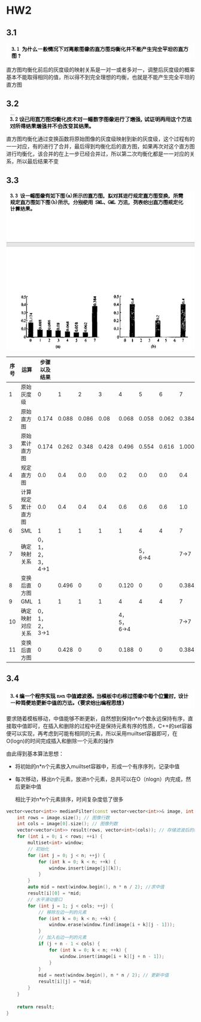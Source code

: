 # HW2

## 3.1

![image-20240320161514153](assets/image-20240320161514153.png)

直方图均衡化前后的灰度级的映射关系是一对一或者多对一，调整后灰度级的概率基本不能取得相同的值，所以得不到完全理想的均衡，也就是不能产生完全平坦的直方图



## 3.2

![image-20240320161936276](assets/image-20240320161936276.png)

直方图均衡化通过变换函数将原始图像的灰度级映射到新的灰度级，这个过程有的一一对应，有的进行了合并，最后得到均衡化后的直方图，如果再次对这个直方图进行均衡化，该合并的在上一步已经合并过，所以第二次均衡化都是一一对应的关系，所以最后结果不变



## 3.3

![image-20240320162142351](assets/image-20240320162142351.png)



| 序号 | 运算               | 步骤以及结果     |       |       |       |            |         |       |       |
| ---- | ------------------ | ---------------- | ----- | ----- | ----- | ---------- | ------- | ----- | ----- |
| 1    | 原始灰度级         | 0                | 1     | 2     | 3     | 4          | 5       | 6     | 7     |
| 2    | 原始直方图         | 0.174            | 0.088 | 0.086 | 0.08  | 0.068      | 0.058   | 0.062 | 0.384 |
| 3    | 原始累计直方图     | 0.174            | 0.262 | 0.348 | 0.428 | 0.496      | 0.554   | 0.616 | 1.000 |
| 4    | 规定直方图         | 0.0              | 0.4   | 0.0   | 0.0   | 0.2        | 0.0     | 0.0   | 0.4   |
| 5    | 计算规定累计直方图 | 0.0              | 0.4   | 0.4   | 0.4   | 0.6        | 0.6     | 0.6   | 1.0   |
| 6    | SML                | 1                | 1     | 1     | 1     | 1          | 4       | 4     | 7     |
| 7    | 确定映射关系       | 0，1，2，3，4->1 |       |       |       |            | 5，6->4 |       | 7->7  |
| 8    | 变换后直方图       | 0                | 0.496 | 0     | 0     | 0.120      | 0       | 0     | 0.384 |
| 9    | GML                | 1                | 1     | 1     | 1     | 4          | 4       | 4     | 7     |
| 10   | 确定映射对应关系   | 0，1，2，3->1    |       |       |       | 4，5，6->4 |         |       | 7->7  |
| 11   | 变换后直方图       | 0                | 0.428 | 0     | 0     | 0.188      | 0       | 0     | 0.384 |



## 3.4

![image-20240320162154044](assets/image-20240320162154044.png)

要求随着模板移动，中值能够不断更新，自然想到保持n*n个数永远保持有序，直接取中值即可，在插入和删除的过程中还是保持元素有序的性质，C++的set容器便可以实现，再考虑到可能有相同的元素，所以采用muiltset容器即可，在O(logn)的时间完成插入和删除一个元素的操作

由此得到基本算法思想：

- 将初始的n*n个元素放入muiltset容器中，形成一个有序序列，记录中值

- 每次移动，移出n个元素，放进n个元素，总共可以在O（nlogn）内完成，然后更新中值

  相比于对n*n个元素排序，时间复杂度低了很多

```c++
vector<vector<int>> medianFilter(const vector<vector<int>>& image, int n) {
    int rows = image.size(); // 图像行数
    int cols = image[0].size(); // 图像列数
    vector<vector<int>> result(rows, vector<int>(cols)); // 存储滤波后的结果
    for (int i = 0; i < rows; ++i) {
        multiset<int> window; 
        // 初始化
        for (int j = 0; j < n; ++j) {
            for (int k = 0; k < n; ++k) {
                window.insert(image[j][k]);
            }
        }
        auto mid = next(window.begin(), n * n / 2); //求中值
        result[i][0] = *mid; 
        // 水平滑动窗口
        for (int j = 1; j < cols; ++j) {
            // 移除左边一列的元素
            for (int k = 0; k < n; ++k) {
                window.erase(window.find(image[i + k][j - 1]));
            }
            // 加入右边一列的元素
            if (j + n - 1 < cols) {
                for (int k = 0; k < n; ++k) {
                    window.insert(image[i + k][j + n - 1]);
                }
            }
            mid = next(window.begin(), n * n / 2); // 更新中值
            result[i][j] = *mid; 
        }
    }

    return result;
}
```

